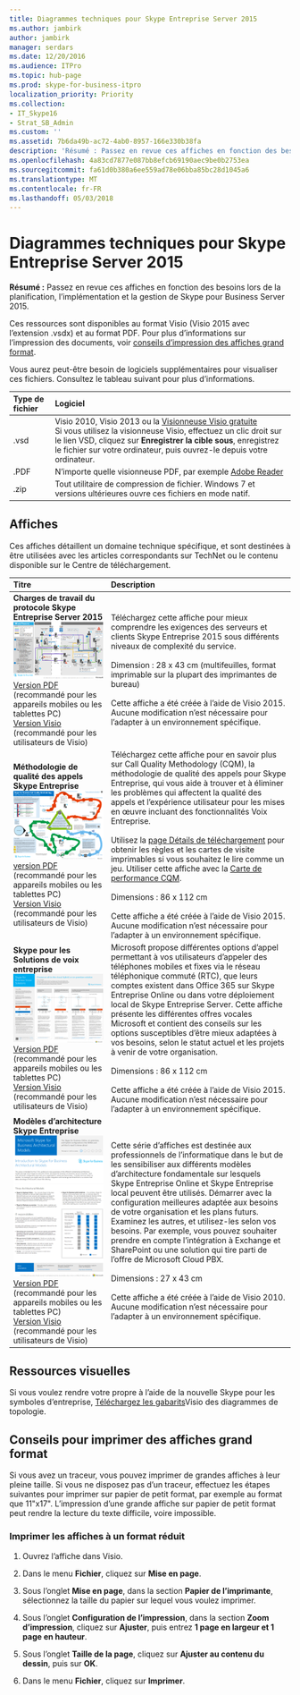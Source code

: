 ```yaml
---
title: Diagrammes techniques pour Skype Entreprise Server 2015
ms.author: jambirk
author: jambirk
manager: serdars
ms.date: 12/20/2016
ms.audience: ITPro
ms.topic: hub-page
ms.prod: skype-for-business-itpro
localization_priority: Priority
ms.collection:
- IT_Skype16
- Strat_SB_Admin
ms.custom: ''
ms.assetid: 7b6da49b-ac72-4ab0-8957-166e330b38fa
description: 'Résumé : Passez en revue ces affiches en fonction des besoins lors de la planification, l’implémentation et la gestion de Skype pour Business Server 2015.'
ms.openlocfilehash: 4a83cd7877e087bb8efcb69190aec9be0b2753ea
ms.sourcegitcommit: fa61d0b380a6ee559ad78e06bba85bc28d1045a6
ms.translationtype: MT
ms.contentlocale: fr-FR
ms.lasthandoff: 05/03/2018
---
```

# <a name="technical-diagrams-for-skype-for-business-server-2015"></a>Diagrammes techniques pour Skype Entreprise Server 2015

**Résumé :** Passez en revue ces affiches en fonction des besoins lors de la planification, l’implémentation et la gestion de Skype pour Business Server 2015.
  
Ces ressources sont disponibles au format Visio (Visio 2015 avec l’extension .vsdx) et au format PDF. Pour plus d’informations sur l’impression des documents, voir [conseils d’impression des affiches grand format](technical-diagrams.md#tips).
  
Vous aurez peut-être besoin de logiciels supplémentaires pour visualiser ces fichiers. Consultez le tableau suivant pour plus dʼinformations.
  
|**Type de fichier**|**Logiciel**|
|:--- |:--- |
|.vsd  <br/> |Visio 2010, Visio 2013 ou la [Visionneuse Visio gratuite](https://go.microsoft.com/fwlink/p/?LinkId=393676) <br/> Si vous utilisez la visionneuse Visio, effectuez un clic droit sur le lien VSD, cliquez sur **Enregistrer la cible sous**, enregistrez le fichier sur votre ordinateur, puis ouvrez-le depuis votre ordinateur.  <br/> |
|.PDF  <br/> |N’importe quelle visionneuse PDF, par exemple [Adobe Reader](https://go.microsoft.com/fwlink/p/?LinkId=393675) <br/> |
|.zip  <br/> |Tout utilitaire de compression de fichier. Windows 7 et versions ultérieures ouvre ces fichiers en mode natif.  <br/> |
   
## <a name="posters"></a>Affiches

Ces affiches détaillent un domaine technique spécifique, et sont destinées à être utilisées avec les articles correspondants sur TechNet ou le contenu disponible sur le Centre de téléchargement. 
  
|**Titre**|**Description**|
|:-----|:-----|
|**Charges de travail du protocole Skype Entreprise Server 2015** <br/>![Poster des charges de protocole SfB](media/0dccf933-eab3-4793-a8a4-4f6b9b0b4fa0.png)<br/>[Version PDF](https://go.microsoft.com/fwlink/p/?LinkId=550989) (recommandé pour les appareils mobiles ou les tablettes PC) <br/> [Version Visio](https://go.microsoft.com/fwlink/p/?LinkId=550991) (recommandé pour les utilisateurs de Visio) <br/> |Téléchargez cette affiche pour mieux comprendre les exigences des serveurs et clients Skype Entreprise 2015 sous différents niveaux de complexité du service.<br/>  <br/> Dimension : 28 x 43 cm (multifeuilles, format imprimable sur la plupart des imprimantes de bureau)  <br/> <br/> Cette affiche a été créée à lʼaide de Visio 2015. Aucune modification nʼest nécessaire pour lʼadapter à un environnement spécifique.  <br/> |
|**Méthodologie de qualité des appels Skype Entreprise** <br/> ![Miniature de l’affiche CQM](media/69d33707-8dc4-446a-8d72-0a77be59a64a.png)[version PDF](https://go.microsoft.com/fwlink/p/?LinkId=617899) (recommandé pour les appareils mobiles ou les tablettes PC) <br/> [Version Visio](https://go.microsoft.com/fwlink/p/?LinkId=617900) (recommandé pour les utilisateurs de Visio) <br/> |Téléchargez cette affiche pour en savoir plus sur Call Quality Methodology (CQM), la méthodologie de qualité des appels pour Skype Entreprise, qui vous aide à trouver et à éliminer les problèmes qui affectent la qualité des appels et l’expérience utilisateur pour les mises en œuvre incluant des fonctionnalités Voix Entreprise.  <br/> <br/> Utilisez la [page Détails de téléchargement](https://go.microsoft.com/fwlink/p/?LinkId=617898) pour obtenir les règles et les cartes de visite imprimables si vous souhaitez le lire comme un jeu. Utiliser cette affiche avec la [Carte de performance CQM](https://go.microsoft.com/fwlink/p/?LinkId=617904).  <br/><br/> Dimensions : 86 x 112 cm  <br/> <br/> Cette affiche a été créée à lʼaide de Visio 2015. Aucune modification nʼest nécessaire pour lʼadapter à un environnement spécifique.<br/> |
|**Skype pour les Solutions de voix entreprise** <br/> ![Planifier l’affiche de la Solution voix miniature](media/1d3371f3-d554-4d6b-ac4f-a927bbe50b26.png) <br/> [Version PDF](https://go.microsoft.com/fwlink/?linkid=869123) (recommandé pour les appareils mobiles ou les tablettes PC) <br/> [Version Visio](https://go.microsoft.com/fwlink/?linkid=869124) (recommandé pour les utilisateurs de Visio) <br/> |Microsoft propose différentes options d’appel permettant à vos utilisateurs d’appeler des téléphones mobiles et fixes via le réseau téléphonique commuté (RTC), que leurs comptes existent dans Office 365 sur Skype Entreprise Online ou dans votre déploiement local de Skype Entreprise Server. Cette affiche présente les différentes offres vocales Microsoft et contient des conseils sur les options susceptibles d’être mieux adaptées à vos besoins, selon le statut actuel et les projets à venir de votre organisation. <br/> <br/> Dimensions : 86 x 112 cm  <br/><br/> Cette affiche a été créée à lʼaide de Visio 2015. Aucune modification nʼest nécessaire pour lʼadapter à un environnement spécifique.  <br/> |
|**Modèles d’architecture Skype Entreprise** <br/> ![Skype pour l’image de modèles architecturaux d’entreprise](media/0734153f-af7b-4cf3-b095-96bdd1de3fb0.png) <br/> [Version PDF](https://go.microsoft.com/fwlink/?linkid=869125) (recommandé pour les appareils mobiles ou les tablettes PC) <br/> [Version Visio](https://go.microsoft.com/fwlink/?linkid=869126) (recommandé pour les utilisateurs de Visio) <br/> |Cette série d’affiches est destinée aux professionnels de l’informatique dans le but de les sensibiliser aux différents modèles d’architecture fondamentale sur lesquels Skype Entreprise Online et Skype Entreprise local peuvent être utilisés. Démarrer avec la configuration meilleures adaptée aux besoins de votre organisation et les plans futurs. Examinez les autres, et utilisez-les selon vos besoins. Par exemple, vous pouvez souhaiter prendre en compte l’intégration à Exchange et SharePoint ou une solution qui tire parti de l’offre de Microsoft Cloud PBX.  <br/><br/> Dimensions : 27 x 43 cm  <br/><br/> Cette affiche a été créée à lʼaide de Visio 2010. Aucune modification nʼest nécessaire pour lʼadapter à un environnement spécifique.  <br/> |
   
## <a name="visual-assets"></a>Ressources visuelles

Si vous voulez rendre votre propre à l’aide de la nouvelle Skype pour les symboles d’entreprise, [Téléchargez les gabarits](https://go.microsoft.com/fwlink/p/?LinkId=550985)Visio des diagrammes de topologie.
  
## <a name="tips-for-printing-large-format-posters"></a>Conseils pour imprimer des affiches grand format
<a name="tips"> </a>

Si vous avez un traceur, vous pouvez imprimer de grandes affiches à leur pleine taille. Si vous ne disposez pas d’un traceur, effectuez les étapes suivantes pour imprimer sur papier de petit format, par exemple au format que 11"x17". L’impression d’une grande affiche sur papier de petit format peut rendre la lecture du texte difficile, voire impossible.
  
### <a name="print-posters-on-smaller-paper"></a>Imprimer les affiches à un format réduit

1. Ouvrez lʼaffiche dans Visio.
    
2. Dans le menu **Fichier**, cliquez sur **Mise en page**.
    
3. Sous l’onglet **Mise en page**, dans la section **Papier de l’imprimante**, sélectionnez la taille du papier sur lequel vous voulez imprimer.
    
4. Sous l’onglet **Configuration de l’impression**, dans la section **Zoom d’impression**, cliquez sur **Ajuster**, puis entrez **1 page en largeur et 1 page en hauteur**.
    
5. Sous l’onglet **Taille de la page**, cliquez sur **Ajuster au contenu du dessin**, puis sur **OK**. 
    
6. Dans le menu **Fichier**, cliquez sur **Imprimer**. 
    

